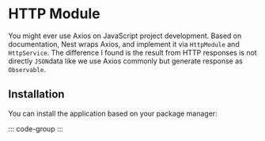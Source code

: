 # HTTP Module

You might ever use Axios on JavaScript project development. Based on documentation, Nest wraps Axios, and implement it via `HttpModule` and `HttpService`. The difference I found is the result from HTTP responses is not directly `JSON`data like we use Axios commonly but generate response as `Observable`.

## Installation

You can install the application based on your package manager:

::: code-group
:::